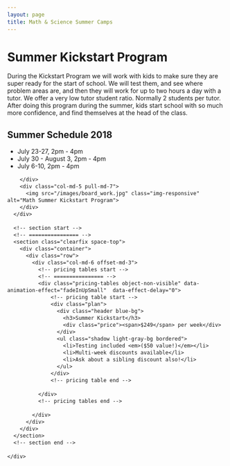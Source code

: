 ```yaml
---
layout: page
title: Math & Science Summer Camps
---
```


<!-- main start -->
<div class="main col-12">
  <div class="row">
    <div class="col-md-12">
      <h1 class="page-title">Summer Kickstart Program</h1>        
      <div class="separator"></div>
      <p>During the Kickstart Program we will work with kids to make sure they are super ready for the start of school.  We will test them, and see where problem areas are, and then they will work for up to two hours a day with a tutor.  We offer a very low tutor student ratio.  Normally 2 students per tutor.  After doing this program during the summer, kids start school with so much more confidence, and find themselves at the head of the class.
</p>
      <div class="row">
        <div class="col-md-7 push-md-5">
          <h2>Summer Schedule 2018</h2>
              <ul>
                <li>July 23-27, 2pm - 4pm</li>
                <li>July 30 - August 3, 2pm - 4pm</li>
                <li>July 6-10, 2pm - 4pm</li>
              </ul>
                            
        </div>
        <div class="col-md-5 pull-md-7">
          <img src="/images/board_work.jpg" class="img-responsive" alt="Math Summer Kickstart Program">
        </div>
      </div>

      <!-- section start -->
      <!-- ================ -->
      <section class="clearfix space-top">
        <div class="container">
          <div class="row">
            <div class="col-md-6 offset-md-3">
              <!-- pricing tables start -->
              <!-- ================ -->
              <div class="pricing-tables object-non-visible" data-animation-effect="fadeInUpSmall"  data-effect-delay="0">
                  <!-- pricing table start -->
                  <div class="plan">
                    <div class="header blue-bg">
                      <h3>Summer Kickstart</h3>
                      <div class="price"><span>$249</span> per week</div>
                    </div>
                    <ul class="shadow light-gray-bg bordered">
                      <li>Testing included <em>($50 value!)</em></li>
                      <li>Multi-week discounts available</li>
                      <li>Ask about a sibling discount also!</li>
                    </ul>
                  </div>
                  <!-- pricing table end -->
                  
              </div>
              <!-- pricing tables end -->

            </div>
          </div>
        </div>
      </section>
      <!-- section end -->

    </div>
  </div>
</div>
<!-- main end -->